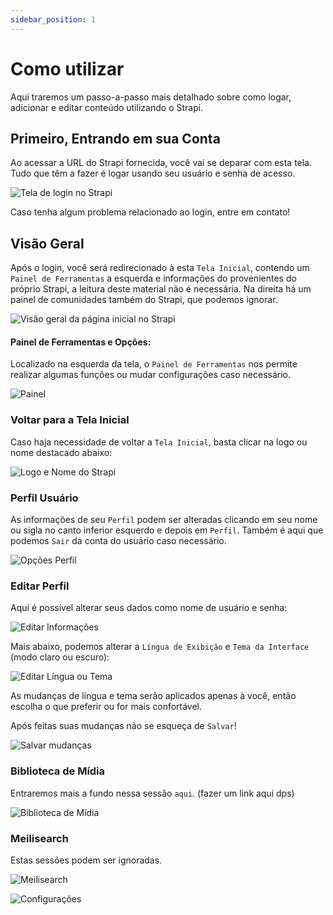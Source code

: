 ```yaml
---
sidebar_position: 1
---
```


# Como utilizar

Aqui traremos um passo-a-passo mais detalhado sobre como logar, adicionar e editar conteúdo utilizando o Strapi.

## Primeiro, Entrando em sua Conta

Ao acessar a URL do Strapi fornecida, você vai se deparar com esta tela. Tudo que têm a fazer é logar usando seu usuário e senha de acesso.

![Tela de login no Strapi](login.png)

Caso tenha algum problema relacionado ao login, entre em contato!

## Visão Geral

Após o login, você será redirecionado à esta `Tela Inicial`, contendo um `Painel de Ferramentas` a esquerda e informações do provenientes do próprio Strapi, a leitura deste material não é necessária. Na direita há um painel de comunidades também do Strapi, que podemos ignorar.

![Visão geral da página inicial no Strapi](visao-geral.png)

#### Painel de Ferramentas e Opções:

Localizado na esquerda da tela, o `Painel de Ferramentas` nos permite realizar algumas funções ou mudar configurações caso necessário.

![Painel](painel.png)

### Voltar para a Tela Inicial

Caso haja necessidade de voltar a `Tela Inicial`, basta clicar na logo ou nome destacado abaixo:

![Logo e Nome do Strapi](logo-nome.png)

### Perfil Usuário

As informações de seu `Perfil` podem ser alteradas clicando em seu nome ou sigla no canto inferior esquerdo e depois em `Perfil`. Também é aqui que podemos `Sair` da conta do usuário caso necessário.

![Opções Perfil](perfil.png)

### Editar Perfil

Aqui é possível alterar seus dados como nome de usuário e senha:

![Editar Informações](editar.png)

Mais abaixo, podemos alterar a `Língua de Exibição` e `Tema da Interface` (modo claro ou escuro):

![Editar Língua ou Tema](lingua-tema.png)

As mudanças de língua e tema serão aplicados apenas à você, então escolha o que preferir ou for mais confortável.

Após feitas suas mudanças não se esqueça de `Salvar`!

![Salvar mudanças](salvar.png)

### Biblioteca de Mídia

Entraremos mais a fundo nessa sessão `aqui`. (fazer um link aqui dps)

![Biblioteca de Mídia](midia.png)

### Meilisearch

Estas sessões podem ser ignoradas.

![Meilisearch](meilisearch.png)

![Configurações](cfg.png)
